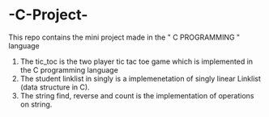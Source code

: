 # -C-Project-
This repo contains the mini project made in the " C PROGRAMMING " language 
1. The tic_toc is the two player tic tac toe game which is implemented in the C programming language
2. The student linklist in singly is a implemenetation of singly linear Linklist (data structure in C).
3. The string find, reverse and count is the implementation of operations on string.
